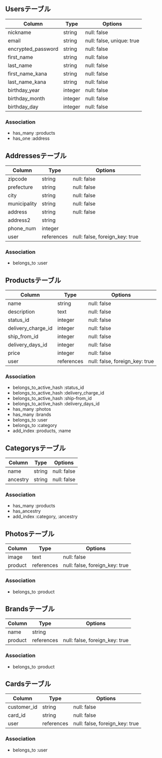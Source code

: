 ## Usersテーブル

|Column|Type|Options|
|------|----|-------|
|nickname|string|null: false|
|email|string|null: false, unique: true|
|encrypted_password|string|null: false|
|first_name|string|null: false|
|last_name|string|null: false|
|first_name_kana|string|null: false|
|last_name_kana|string|null: false|
|birthday_year|integer|null: false|
|birthday_month|integer|null: false|
|birthday_day|integer|null: false|

### Association
- has_many :products
- has_one :address

## Addressesテーブル
|Column|Type|Options|
|------|----|-------|
|zipcode|string|null: false|
|prefecture|string|null: false|
|city|string|null: false|
|municipality|string|null: false|
|address|string|null: false|
|address2|string|
|phone_num|integer|
|user|references|null: false, foreign_key: true|

### Association
- belongs_to :user

## Productsテーブル
|Column|Type|Options|
|------|----|-------|
|name|string|null: false|
|description|text|null: false|
|status_id|integer|null: false|
|delivery_charge_id|integer|null: false|
|ship_from_id|integer|null: false|
|delivery_days_id|integer|null: false|
|price|integer|null: false|
|user|references|null: false, foreign_key: true|

### Association
- belongs_to_active_hash :status_id
- belongs_to_active_hash :delivery_charge_id
- belongs_to_active_hash :ship-from_id
- belongs_to_active_hash :delivery_days_id
- has_many :photos
- has_many :brands
- belongs_to :user
- belongs_to :category
- add_index :products, :name

## Categorysテーブル
|Column|Type|Options|
|------|----|-------|
|name|string|null: false|
|ancestry|string|null: false|

### Association
- has_many :products
- has_ancestry
- add_index :category, :ancestry

## Photosテーブル
|Column|Type|Options|
|------|----|-------|
|image|text|null: false|
|product|references|null: false, foreign_key: true|

### Association
- belongs_to :product

## Brandsテーブル
|Column|Type|Options|
|------|----|-------|
|name|string|
|product|references|null: false, foreign_key: true|

### Association
- belongs_to :product


## Cardsテーブル
|Column|Type|Options|
|------|----|-------|
|customer_id|string|null: false|
|card_id|string|null: false|
|user|references|null: false, foreign_key: true|

### Association
- belongs_to :user
